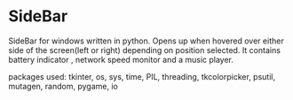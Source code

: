 # SideBar

SideBar for windows written in python. Opens up when hovered over either side of the screen(left or right) depending on position selected. It contains battery indicator , network speed monitor and a music player.

packages used:
tkinter,
os,
sys,
time,
PIL,
threading,
tkcolorpicker,
psutil,
mutagen,
random,
pygame,
io
